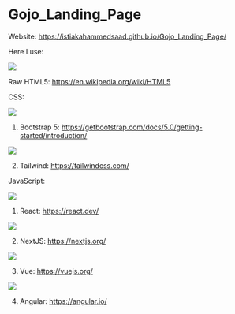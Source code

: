 # Gojo_Landing_Page
Website:
https://istiakahammedsaad.github.io/Gojo_Landing_Page/

Here I use:

![](https://upload.wikimedia.org/wikipedia/commons/thumb/6/61/HTML5_logo_and_wordmark.svg/130px-HTML5_logo_and_wordmark.svg.png)

Raw HTML5: https://en.wikipedia.org/wiki/HTML5

CSS:

![](https://upload.wikimedia.org/wikipedia/commons/thumb/b/b2/Bootstrap_logo.svg/120px-Bootstrap_logo.svg.png)

1. Bootstrap 5: https://getbootstrap.com/docs/5.0/getting-started/introduction/

![](https://upload.wikimedia.org/wikipedia/commons/thumb/archive/d/d5/20230715030041%21Tailwind_CSS_Logo.svg/120px-Tailwind_CSS_Logo.svg.png)

2. Tailwind: https://tailwindcss.com/

JavaScript:

![](https://upload.wikimedia.org/wikipedia/commons/thumb/3/30/React_Logo_SVG.svg/120px-React_Logo_SVG.svg.png)

1. React: https://react.dev/

![](https://upload.wikimedia.org/wikipedia/commons/thumb/archive/8/8e/20230404233502%21Nextjs-logo.svg/120px-Nextjs-logo.svg.png)

2. NextJS: https://nextjs.org/

![](https://upload.wikimedia.org/wikipedia/commons/thumb/9/95/Vue.js_Logo_2.svg/120px-Vue.js_Logo_2.svg.png)

3. Vue: https://vuejs.org/

![](https://upload.wikimedia.org/wikipedia/commons/thumb/c/cf/Angular_full_color_logo.svg/120px-Angular_full_color_logo.svg.png)

4. Angular: https://angular.io/
